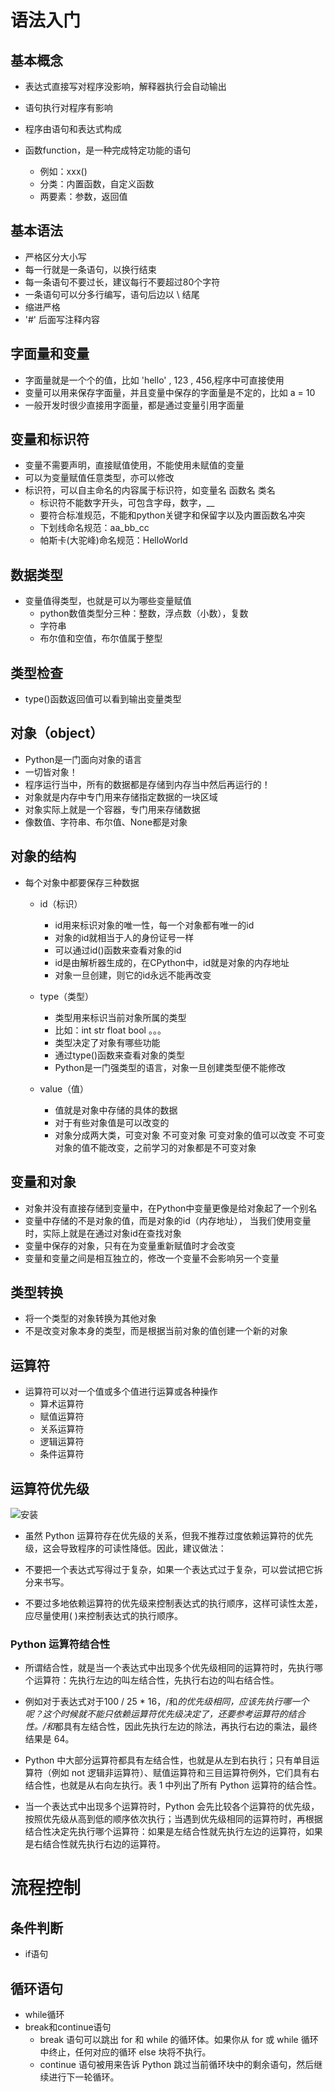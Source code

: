 # 语法入门
## 基本概念
- 表达式直接写对程序没影响，解释器执行会自动输出

- 语句执行对程序有影响

- 程序由语句和表达式构成

- 函数function，是一种完成特定功能的语句
    - 例如：xxx()
    - 分类：内置函数，自定义函数
    - 两要素：参数，返回值


## 基本语法
- 严格区分大小写
- 每一行就是一条语句，以换行结束
- 每一条语句不要过长，建议每行不要超过80个字符
- 一条语句可以分多行编写，语句后边以 \ 结尾
- 缩进严格
- '#' 后面写注释内容

## 字面量和变量
- 字面量就是一个个的值，比如 'hello' , 123 , 456,程序中可直接使用
- 变量可以用来保存字面量，并且变量中保存的字面量是不定的，比如 a = 10
- 一般开发时很少直接用字面量，都是通过变量引用字面量

## 变量和标识符 
- 变量不需要声明，直接赋值使用，不能使用未赋值的变量
- 可以为变量赋值任意类型，亦可以修改
- 标识符，可以自主命名的内容属于标识符，如变量名 函数名 类名
    * 标识符不能数字开头，可包含字母，数字，__
    * 要符合标准规范，不能和python关键字和保留字以及内置函数名冲突
    * 下划线命名规范：aa_bb_cc
    * 帕斯卡(大驼峰)命名规范：HelloWorld
## 数据类型
- 变量值得类型，也就是可以为哪些变量赋值
    * python数值类型分三种：整数，浮点数（小数），复数
    * 字符串
    * 布尔值和空值，布尔值属于整型
## 类型检查
- type()函数返回值可以看到输出变量类型

## 对象（object）
- Python是一门面向对象的语言
- 一切皆对象！
- 程序运行当中，所有的数据都是存储到内存当中然后再运行的！
- 对象就是内存中专门用来存储指定数据的一块区域
- 对象实际上就是一个容器，专门用来存储数据
- 像数值、字符串、布尔值、None都是对象

## 对象的结构
- 每个对象中都要保存三种数据
    - id（标识）
        * id用来标识对象的唯一性，每一个对象都有唯一的id
        * 对象的id就相当于人的身份证号一样
        * 可以通过id()函数来查看对象的id
        * id是由解析器生成的，在CPython中，id就是对象的内存地址
        * 对象一旦创建，则它的id永远不能再改变

    - type（类型）
        * 类型用来标识当前对象所属的类型
        * 比如：int str float bool 。。。
        * 类型决定了对象有哪些功能
        * 通过type()函数来查看对象的类型
        * Python是一门强类型的语言，对象一旦创建类型便不能修改


    - value（值）
        * 值就是对象中存储的具体的数据
        * 对于有些对象值是可以改变的
        * 对象分成两大类，可变对象 不可变对象
            可变对象的值可以改变
            不可变对象的值不能改变，之前学习的对象都是不可变对象 

## 变量和对象
- 对象并没有直接存储到变量中，在Python中变量更像是给对象起了一个别名
- 变量中存储的不是对象的值，而是对象的id（内存地址），
    当我们使用变量时，实际上就是在通过对象id在查找对象
- 变量中保存的对象，只有在为变量重新赋值时才会改变
- 变量和变量之间是相互独立的，修改一个变量不会影响另一个变量

## 类型转换
- 将一个类型的对象转换为其他对象
- 不是改变对象本身的类型，而是根据当前对象的值创建一个新的对象

## 运算符
- 运算符可以对一个值或多个值进行运算或各种操作
    - 算术运算符
    - 赋值运算符
    - 关系运算符
    - 逻辑运算符
    - 条件运算符

## 运算符优先级

![安装](../image/python运算符优先级.png)

- 虽然 Python 运算符存在优先级的关系，但我不推荐过度依赖运算符的优先级，这会导致程序的可读性降低。因此，建议做法：

- 不要把一个表达式写得过于复杂，如果一个表达式过于复杂，可以尝试把它拆分来书写。
- 不要过多地依赖运算符的优先级来控制表达式的执行顺序，这样可读性太差，应尽量使用( )来控制表达式的执行顺序。

### Python 运算符结合性
- 所谓结合性，就是当一个表达式中出现多个优先级相同的运算符时，先执行哪个运算符：先执行左边的叫左结合性，先执行右边的叫右结合性。

- 例如对于表达式对于100 / 25 * 16，/和*的优先级相同，应该先执行哪一个呢？这个时候就不能只依赖运算符优先级决定了，还要参考运算符的结合性。/和*都具有左结合性，因此先执行左边的除法，再执行右边的乘法，最终结果是 64。

- Python 中大部分运算符都具有左结合性，也就是从左到右执行；只有单目运算符（例如 not 逻辑非运算符）、赋值运算符和三目运算符例外，它们具有右结合性，也就是从右向左执行。表 1 中列出了所有 Python 运算符的结合性。

- 当一个表达式中出现多个运算符时，Python 会先比较各个运算符的优先级，按照优先级从高到低的顺序依次执行；当遇到优先级相同的运算符时，再根据结合性决定先执行哪个运算符：如果是左结合性就先执行左边的运算符，如果是右结合性就先执行右边的运算符。

# 流程控制
## 条件判断
- if语句
## 循环语句
- while循环
- break和continue语句
    - break 语句可以跳出 for 和 while 的循环体。如果你从 for 或 while 循环中终止，任何对应的循环 else 块将不执行。
    - continue 语句被用来告诉 Python 跳过当前循环块中的剩余语句，然后继续进行下一轮循环。
